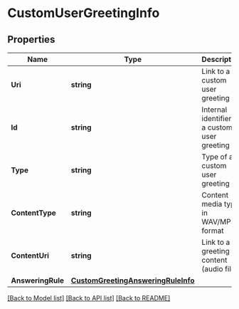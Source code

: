 # CustomUserGreetingInfo

## Properties

Name | Type | Description | Notes
------------ | ------------- | ------------- | -------------
**Uri** | **string** | Link to a custom user greeting | [optional] 
**Id** | **string** | Internal identifier of a custom user greeting | [optional] 
**Type** | **string** | Type of a custom user greeting | [optional] 
**ContentType** | **string** | Content media type in WAV/MP3 format | [optional] 
**ContentUri** | **string** | Link to a greeting content (audio file) | [optional] 
**AnsweringRule** | [**CustomGreetingAnsweringRuleInfo**](CustomGreetingAnsweringRuleInfo.md) |  | [optional] 

[[Back to Model list]](../README.md#documentation-for-models) [[Back to API list]](../README.md#documentation-for-api-endpoints) [[Back to README]](../README.md)


